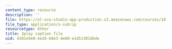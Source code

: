 ```yaml
---
content_type: resource
description: ''
file: https://ol-ocw-studio-app-production.s3.amazonaws.com/courses/18-217-graph-theory-and-additive-combinatorics-fall-2019/4101e9e0ee26b8e34e60e1d51301dbde_buEtwpGvQpI.srt
file_type: application/x-subrip
resourcetype: Other
title: 3play caption file
uid: 4101e9e0-ee26-b8e3-4e60-e1d51301dbde
---
```

